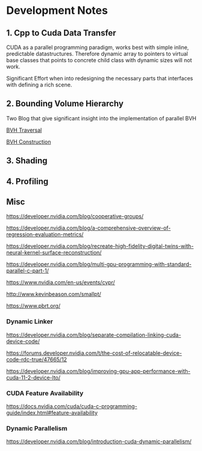# Development Notes

## 1. Cpp to Cuda Data Transfer

CUDA as a parallel programming paradigm, works best with simple inline, predictable datastructures.
Therefore dynamic array to pointers to virtual base classes that points to concrete child class with
dynamic sizes will not work.

Significant Effort when into redesigning the necessary parts that interfaces with defining a rich scene.

## 2. Bounding Volume Hierarchy

Two Blog that give significant insight into the implementation of parallel BVH


[BVH Traversal](https://developer.nvidia.com/blog/thinking-parallel-part-ii-tree-traversal-gpu/)

[BVH Construction](https://developer.nvidia.com/blog/thinking-parallel-part-iii-tree-construction-gpu/)

## 3. Shading 

## 4. Profiling


## Misc

<https://developer.nvidia.com/blog/cooperative-groups/>

<https://developer.nvidia.com/blog/a-comprehensive-overview-of-regression-evaluation-metrics/>

<https://developer.nvidia.com/blog/recreate-high-fidelity-digital-twins-with-neural-kernel-surface-reconstruction/>

<https://developer.nvidia.com/blog/multi-gpu-programming-with-standard-parallel-c-part-1/>

<https://www.nvidia.com/en-us/events/cvpr/>

<http://www.kevinbeason.com/smallpt/>

<https://www.pbrt.org/>

### Dynamic Linker

<https://developer.nvidia.com/blog/separate-compilation-linking-cuda-device-code/>

<https://forums.developer.nvidia.com/t/the-cost-of-relocatable-device-code-rdc-true/47665/12>

<https://developer.nvidia.com/blog/improving-gpu-app-performance-with-cuda-11-2-device-lto/>

### CUDA Feature Availability

<https://docs.nvidia.com/cuda/cuda-c-programming-guide/index.html#feature-availability>

### Dynamic Parallelism

<https://developer.nvidia.com/blog/introduction-cuda-dynamic-parallelism/>
